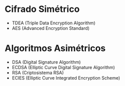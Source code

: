 # Cifrado Simétrico
- TDEA (Triple Data Encryption Algorithm)
- AES (Advanced Encryption Standard)
# Algoritmos Asimétricos
- DSA (Digital Signature Algorithm)
- ECDSA (Elliptic Curve Digital Signature Algorithm)
- RSA (Criptosistema RSA)
- ECIES (Elliptic Curve Integrated Encryption Scheme)
